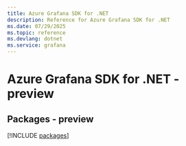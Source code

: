 ```yaml
---
title: Azure Grafana SDK for .NET
description: Reference for Azure Grafana SDK for .NET
ms.date: 07/29/2025
ms.topic: reference
ms.devlang: dotnet
ms.service: grafana
---
```

# Azure Grafana SDK for .NET - preview
## Packages - preview
[!INCLUDE [packages](grafana-index.md)]